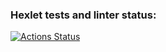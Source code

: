 ### Hexlet tests and linter status:
[![Actions Status](https://github.com/GNP1912/java-project-lvl1/workflows/hexlet-check/badge.svg)](https://github.com/GNP1912/java-project-lvl1/actions)